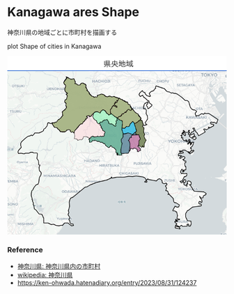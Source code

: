 Kanagawa ares Shape
===============


神奈川県の地域ごとに市町村を描画する

plot Shape of cities in Kanagawa

![kanagawa area](https://github.com/ohwada/World_Countries/blob/main/japan_municipaliy/folium/kanagawa/kanagawa_area_shape/screenshots/central.png)

### Reference

- [神奈川県: 神奈川県内の市町村](https://www.pref.kanagawa.jp/docs/ie2/cnt/f530001/p780102.html)
- [wikipedia: 神奈川県](https://ja.wikipedia.org/wiki/%E7%A5%9E%E5%A5%88%E5%B7%9D%E7%9C%8C)
- https://ken-ohwada.hatenadiary.org/entry/2023/08/31/124237
